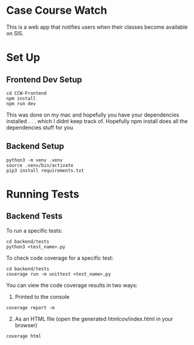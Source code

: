 
# Case Course Watch
This is a web app that notifies users when their classes become available on SIS. 

# Set Up 

## Frontend Dev Setup
``` 
cd CCW-Frontend 
npm install
npm run dev
```

This was done on my mac and hopefully you have your dependencies installed . . . which I didnt keep track of. Hopefully npm install does all the dependencies stuff for you 

## Backend Setup

```
python3 -m venv .venv
source .venv/bin/activate
pip3 install requirements.txt
```

# Running Tests

## Backend Tests

To run a specific tests:

```
cd backend/tests
python3 <test_name>.py
```

To check code coverage for a specific test:

```
cd backend/tests
coverage run -m unittest <test_name>.py
```

You can view the code coverage results in two ways:

1. Printed to the console

```
coverage report -m
```

2. As an HTML file (open the generated htmlcov/index.html in your browser)

```
coverage html
```
